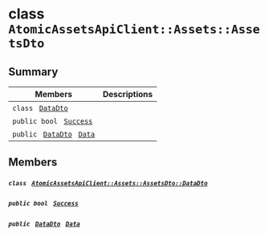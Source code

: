 # class `AtomicAssetsApiClient::Assets::AssetsDto` 

## Summary

 Members                                | Descriptions                                
----------------------------------------|---------------------------------------------
`class ` [`DataDto`](.github/workflows/documentation/md/AtomicAssetsApiClient--Assets--AssetsDto--DataDto.md#class_atomic_assets_api_client_1_1_assets_1_1_assets_dto_1_1_data_dto)        | 
`public bool ` [`Success`](#class_atomic_assets_api_client_1_1_assets_1_1_assets_dto_1a506fb037fbb6bfe8f254c021a2c3cfac) | 
`public ` [`DataDto`](.github/workflows/documentation/md/AtomicAssetsApiClient--Assets--AssetsDto--DataDto.md#class_atomic_assets_api_client_1_1_assets_1_1_assets_dto_1_1_data_dto)` ` [`Data`](#class_atomic_assets_api_client_1_1_assets_1_1_assets_dto_1a6ed89521b3da4f30d2ab82c36d0afd13) | 

## Members

##### `class ` [`AtomicAssetsApiClient::Assets::AssetsDto::DataDto`](.github/workflows/documentation/md/AtomicAssetsApiClient--Assets--AssetsDto--DataDto.md#class_atomic_assets_api_client_1_1_assets_1_1_assets_dto_1_1_data_dto) 

##### `public bool ` [`Success`](#class_atomic_assets_api_client_1_1_assets_1_1_assets_dto_1a506fb037fbb6bfe8f254c021a2c3cfac) 

##### `public ` [`DataDto`](.github/workflows/documentation/md/AtomicAssetsApiClient--Assets--AssetsDto--DataDto.md#class_atomic_assets_api_client_1_1_assets_1_1_assets_dto_1_1_data_dto)` ` [`Data`](#class_atomic_assets_api_client_1_1_assets_1_1_assets_dto_1a6ed89521b3da4f30d2ab82c36d0afd13) 

